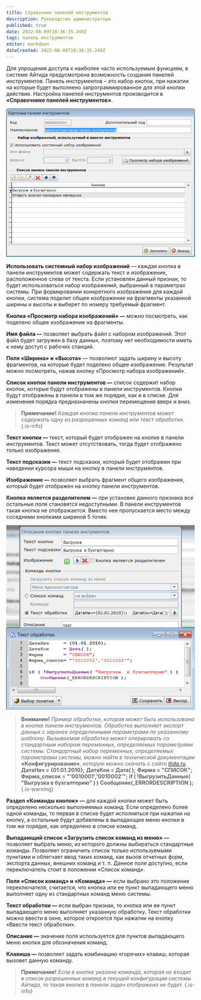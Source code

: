 ```yaml
---
title: Справочник панелей инструментов
description: Руководство администратора
published: true
date: 2022-08-09T18:36:35.249Z
tags: панель инструментов
editor: markdown
dateCreated: 2022-08-09T18:36:35.249Z
---
```


Для упрощения доступа к наиболее часто используемым функциям, в системе Айтида предусмотрена возможность создания панелей инструментов. Панель инструментов – это набор кнопок, при нажатии на которые будет выполнено запрограммированное для этой кнопки действие. Настройка панелей инструментов производится в **«Справочнике панелей инструментов»**.

![Изображение выглядит как текст Автоматически созданное описание](/images/admin-guide/directories/toolbar/6508df17dfcb48b013d21014bdcd7af9.png)

**Использовать системный набор изображений** — каждая кнопка в панели инструментов может содержать текст и изображение, расположенное слева от текста. Если установлен данный признак, то будет использоваться набор изображений, выбранный в параметрах системы. При формировании конкретного изображения для каждой кнопки, система поделит общее изображение на фрагменты указанной ширины и высоты и выберет по номеру требуемый фрагмент.

**Кнопка «Просмотр набора изображений» —** можно посмотреть, как поделено общее изображение на фрагменты.

**Имя файла —** позволяет выбрать файл с набором изображений. Этот файл будет загружен в базу данных, поэтому нет необходимости иметь к нему доступ с рабочих станций.

**Поля «Ширина» и «Высота»** — позволяют задать ширину и высоту фрагментов, на которые будет поделено общее изображение. Результат можно посмотреть, нажав кнопку «Просмотр набора изображений».

**Список кнопок панели инструментов —** список содержит набор кнопок, которые будут отображены в панели инструментов. Кнопки будут отображены в панели в том же порядке, как и в списке. Для изменения порядка предназначены кнопки перемещения вверх и вниз.

> **Примечание!** *Каждая кнопка панели инструментов может содержать одну из разрешенных команд или текст обработки.*
{.is-info}


**Текст кнопки —** текст, который будет отображен на кнопке в панели инструментов. Текст может отсутствовать, тогда будет отображено только изображение.

**Текст подсказки —** текст подсказки, который будет отображен при наведении курсора мыши на кнопку в панели инструментов.

**Изображение —** позволяет выбрать фрагмент общего изображения, который будет отображен на кнопку панели инструментов.

**Кнопка является разделителем —** при установке данного признака все остальные поля становятся недоступными. В панели инструментов такая кнопка не отображается. Вместо нее пропускается место между соседними кнопками шириной 5 точек.

![Изображение выглядит как текст Автоматически созданное описание](/images/admin-guide/directories/toolbar/f91280131069f347d8a8a7c69db9a326.png)

> **Внимание!** *Пример обработки, которая может быть использована в кнопке панели инструментов. Обработка выполняет экспорт данных с заранее определенными параметрами по указанному шаблону. Вызываемая обработка может оперировать со стандартным набором переменных, определяемых параметрами системы. Стандартный набор переменных, определяемых параметрами системы, можно найти в технической документации* **«Конфигурирование»***, которую можно скачать с сайта* [*itida.ru*](https://itida.ru/products/downloads)*.* **ДатаНач = {01.01.2010};**  **ДатаКон = Дата( );**  **Фирма = "СПИСОК";**  **Фирма_список = "'0010001','0010002'";**  **if ( !ВыгрузитьДанные( "Выгрузка в бухгалтерию" ) )**  **Сообщение(_ERRORDESCRIPTION );**
{.is-warning}


**Раздел «Команды кнопок» —** для каждой кнопки может быть определено несколько выполняемых команд. Если определено более одной команды, то первая в списке будет исполняться при нажатии на кнопку, а остальные будут добавлены в выпадающее меню кнопки в том же порядке, как определено в списке команд.

**Выпадающий список «Загрузить список команд из меню» —** позволяет выбрать меню, из которого должны выбираться стандартные команды. Позволяет ограничить список только используемыми пунктами и облегчает ввод таких команд, как вызов отчетных форм, экспорта данных, внешних команд и т. п. Данное поле доступно, если переключатель стоит в положении «Список команд».

**Поля «Список команд» и «Команда» —** если выбрано это положение переключателя, считается, что кнопка или ее пункт выпадающего меню выполняет одну из стандартных команд меню системы.

**Текст обработки —** если выбран признак, то кнопка или ее пункт выпадающего меню выполняет указанную обработку. Текст обработки можно ввести в окне, которое откроется при нажатии на кнопку «Ввести текст обработки».

**Описание —** значение поля используется для пунктов выпадающего меню кнопки для обозначения команд.

**Клавиша —** позволяет задать комбинацию «горячих» клавиш, которая вызовет данную команду.

> **Примечание!** *Если в кнопке указана команда, которая не входит в список разрешенных команд в текущей конфигурации системы Айтида, то такая кнопка в панели задач отображена не будет.*
{.is-info}

